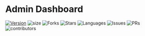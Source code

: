 # Admin Dashboard

[![Version](https://img.shields.io/npm/v/reactjs-base-src)](https://github.com/dilysngo/Admin-Dashboard.git)
![size](https://img.shields.io/github/languages/code-size/dilysngo/Admin-Dashboard)
![Forks](https://img.shields.io/github/forks/dilysngo/Admin-Dashboard?style=social)
![Stars](https://img.shields.io/github/stars/dilysngo/Admin-Dashboard?style=social)
![Languages](https://img.shields.io/github/languages/count/dilysngo/Admin-Dashboard)
![Issues](https://img.shields.io/github/issues/dilysngo/Admin-Dashboard)
![PRs](https://img.shields.io/github/issues-pr-raw/dilysngo/Admin-Dashboard)
![contributors](https://img.shields.io/github/contributors-anon/dilysngo/Admin-Dashboard)


<image src="./AdminDashboard/images/screen-01.png" alt="" />
